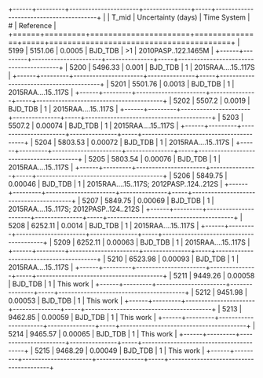 +------+---------+----------------------+---------------+-----+----------------------------------------+
|      |   T_mid |   Uncertainty (days) | Time System   | #   | Reference                              |
+======+=========+======================+===============+=====+========================================+
| 5199 | 5151.06 |              0.0005  | BJD_TDB       | >1  | 2010PASP..122.1465M                    |
+------+---------+----------------------+---------------+-----+----------------------------------------+
| 5200 | 5496.33 |              0.001   | BJD_TDB       | 1   | 2015RAA....15..117S                    |
+------+---------+----------------------+---------------+-----+----------------------------------------+
| 5201 | 5501.76 |              0.0013  | BJD_TDB       | 1   | 2015RAA....15..117S                    |
+------+---------+----------------------+---------------+-----+----------------------------------------+
| 5202 | 5507.2  |              0.0019  | BJD_TDB       | 1   | 2015RAA....15..117S                    |
+------+---------+----------------------+---------------+-----+----------------------------------------+
| 5203 | 5507.2  |              0.00074 | BJD_TDB       | 1   | 2015RAA....15..117S                    |
+------+---------+----------------------+---------------+-----+----------------------------------------+
| 5204 | 5803.53 |              0.00072 | BJD_TDB       | 1   | 2015RAA....15..117S                    |
+------+---------+----------------------+---------------+-----+----------------------------------------+
| 5205 | 5803.54 |              0.00076 | BJD_TDB       | 1   | 2015RAA....15..117S                    |
+------+---------+----------------------+---------------+-----+----------------------------------------+
| 5206 | 5849.75 |              0.00046 | BJD_TDB       | 1   | 2015RAA….15..117S; 2012PASP..124..212S |
+------+---------+----------------------+---------------+-----+----------------------------------------+
| 5207 | 5849.75 |              0.00069 | BJD_TDB       | 1   | 2015RAA….15..117S; 2012PASP..124..212S |
+------+---------+----------------------+---------------+-----+----------------------------------------+
| 5208 | 6252.11 |              0.0014  | BJD_TDB       | 1   | 2015RAA....15..117S                    |
+------+---------+----------------------+---------------+-----+----------------------------------------+
| 5209 | 6252.11 |              0.00063 | BJD_TDB       | 1   | 2015RAA....15..117S                    |
+------+---------+----------------------+---------------+-----+----------------------------------------+
| 5210 | 6523.98 |              0.00093 | BJD_TDB       | 1   | 2015RAA....15..117S                    |
+------+---------+----------------------+---------------+-----+----------------------------------------+
| 5211 | 9449.26 |              0.00058 | BJD_TDB       | 1   | This work                              |
+------+---------+----------------------+---------------+-----+----------------------------------------+
| 5212 | 9451.98 |              0.00053 | BJD_TDB       | 1   | This work                              |
+------+---------+----------------------+---------------+-----+----------------------------------------+
| 5213 | 9462.85 |              0.00059 | BJD_TDB       | 1   | This work                              |
+------+---------+----------------------+---------------+-----+----------------------------------------+
| 5214 | 9465.57 |              0.00065 | BJD_TDB       | 1   | This work                              |
+------+---------+----------------------+---------------+-----+----------------------------------------+
| 5215 | 9468.29 |              0.00049 | BJD_TDB       | 1   | This work                              |
+------+---------+----------------------+---------------+-----+----------------------------------------+